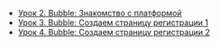 * [Урок 2. Bubble: Знакомство с платформой](https://youtu.be/MmtKq4WiIUM)
* [Урок 3. Bubble: Создаем страницу регистрации 1](https://youtu.be/3x3vXarpxYc)
* [Урок 4. Bubble: Создаем страницу регистрации 2](https://youtu.be/e7ORVP1JVHs)